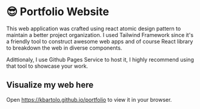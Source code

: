 # 😎 Portfolio Website

This web application was crafted using react atomic design pattern to maintain a better project organization.
I used Tailwind Framework since it's a friendly tool to construct awesome web apps and of course React library
to breakdown the web in diverse components.

Adittionaly, I use Github Pages Service to host it, I highly recommend using that tool to showcase your work.

## Visualize my web here

Open https://kbartolo.github.io/portfolio to view it in your browser.
